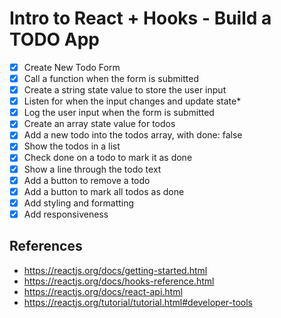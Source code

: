 # Intro to React + Hooks - Build a TODO App

* [x] Create New Todo Form
* [x] Call a function when the form is submitted
* [x] Create a string state value to store the user input
* [x] Listen for when the input changes and update state* 
* [x] Log the user input when the form is submitted
* [x] Create an array state value for todos
* [x] Add a new todo into the todos array, with done: false
* [x] Show the todos in a list
* [x] Check done on a todo to mark it as done
* [x] Show a line through the todo text
* [x] Add a button to remove a todo
* [x] Add a button to mark all todos as done
* [x] Add styling and formatting
* [x] Add responsiveness

## References

* https://reactjs.org/docs/getting-started.html
* https://reactjs.org/docs/hooks-reference.html
* https://reactjs.org/docs/react-api.html
* https://reactjs.org/tutorial/tutorial.html#developer-tools
